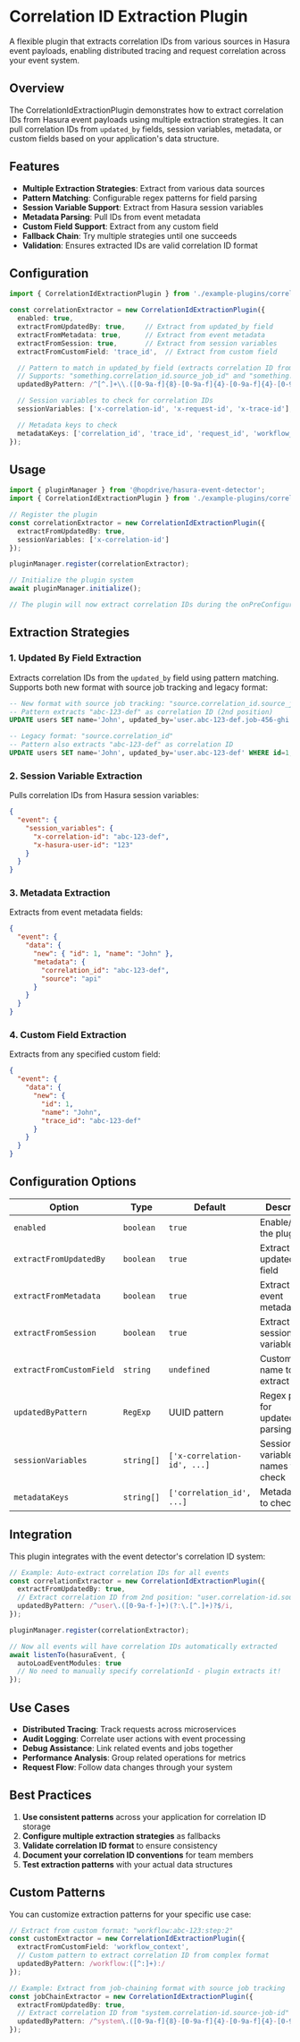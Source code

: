 # Correlation ID Extraction Plugin

A flexible plugin that extracts correlation IDs from various sources in Hasura event payloads, enabling distributed tracing and request correlation across your event system.

## Overview

The CorrelationIdExtractionPlugin demonstrates how to extract correlation IDs from Hasura event payloads using multiple extraction strategies. It can pull correlation IDs from `updated_by` fields, session variables, metadata, or custom fields based on your application's data structure.

## Features

- **Multiple Extraction Strategies**: Extract from various data sources
- **Pattern Matching**: Configurable regex patterns for field parsing
- **Session Variable Support**: Extract from Hasura session variables
- **Metadata Parsing**: Pull IDs from event metadata
- **Custom Field Support**: Extract from any custom field
- **Fallback Chain**: Try multiple strategies until one succeeds
- **Validation**: Ensures extracted IDs are valid correlation ID format

## Configuration

```typescript
import { CorrelationIdExtractionPlugin } from './example-plugins/correlation-id-extraction/plugin.js';

const correlationExtractor = new CorrelationIdExtractionPlugin({
  enabled: true,
  extractFromUpdatedBy: true,     // Extract from updated_by field
  extractFromMetadata: true,      // Extract from event metadata
  extractFromSession: true,       // Extract from session variables
  extractFromCustomField: 'trace_id',  // Extract from custom field

  // Pattern to match in updated_by field (extracts correlation ID from 2nd position)
  // Supports: "something.correlation_id.source_job_id" and "something.correlation_id"
  updatedByPattern: /^[^.]+\\.([0-9a-f]{8}-[0-9a-f]{4}-[0-9a-f]{4}-[0-9a-f]{4}-[0-9a-f]{12})(?:\\.[^.]+)?$/i,

  // Session variables to check for correlation IDs
  sessionVariables: ['x-correlation-id', 'x-request-id', 'x-trace-id'],

  // Metadata keys to check
  metadataKeys: ['correlation_id', 'trace_id', 'request_id', 'workflow_id']
});
```

## Usage

```typescript
import { pluginManager } from '@hopdrive/hasura-event-detector';
import { CorrelationIdExtractionPlugin } from './example-plugins/correlation-id-extraction/plugin.js';

// Register the plugin
const correlationExtractor = new CorrelationIdExtractionPlugin({
  extractFromUpdatedBy: true,
  sessionVariables: ['x-correlation-id']
});

pluginManager.register(correlationExtractor);

// Initialize the plugin system
await pluginManager.initialize();

// The plugin will now extract correlation IDs during the onPreConfigure phase
```

## Extraction Strategies

### 1. Updated By Field Extraction
Extracts correlation IDs from the `updated_by` field using pattern matching. Supports both new format with source job tracking and legacy format:

```sql
-- New format with source job tracking: "source.correlation_id.source_job_id"
-- Pattern extracts "abc-123-def" as correlation ID (2nd position)
UPDATE users SET name='John', updated_by='user.abc-123-def.job-456-ghi' WHERE id=1;

-- Legacy format: "source.correlation_id"
-- Pattern also extracts "abc-123-def" as correlation ID
UPDATE users SET name='John', updated_by='user.abc-123-def' WHERE id=1;
```

### 2. Session Variable Extraction
Pulls correlation IDs from Hasura session variables:

```json
{
  "event": {
    "session_variables": {
      "x-correlation-id": "abc-123-def",
      "x-hasura-user-id": "123"
    }
  }
}
```

### 3. Metadata Extraction
Extracts from event metadata fields:

```json
{
  "event": {
    "data": {
      "new": { "id": 1, "name": "John" },
      "metadata": {
        "correlation_id": "abc-123-def",
        "source": "api"
      }
    }
  }
}
```

### 4. Custom Field Extraction
Extracts from any specified custom field:

```json
{
  "event": {
    "data": {
      "new": {
        "id": 1,
        "name": "John",
        "trace_id": "abc-123-def"
      }
    }
  }
}
```

## Configuration Options

| Option | Type | Default | Description |
|--------|------|---------|-------------|
| `enabled` | `boolean` | `true` | Enable/disable the plugin |
| `extractFromUpdatedBy` | `boolean` | `true` | Extract from updated_by field |
| `extractFromMetadata` | `boolean` | `true` | Extract from event metadata |
| `extractFromSession` | `boolean` | `true` | Extract from session variables |
| `extractFromCustomField` | `string` | `undefined` | Custom field name to extract from |
| `updatedByPattern` | `RegExp` | UUID pattern | Regex pattern for updated_by parsing |
| `sessionVariables` | `string[]` | `['x-correlation-id', ...]` | Session variable names to check |
| `metadataKeys` | `string[]` | `['correlation_id', ...]` | Metadata keys to check |

## Integration

This plugin integrates with the event detector's correlation ID system:

```typescript
// Example: Auto-extract correlation IDs for all events
const correlationExtractor = new CorrelationIdExtractionPlugin({
  extractFromUpdatedBy: true,
  // Extract correlation ID from 2nd position: "user.correlation-id.source-job-id"
  updatedByPattern: /^user\.([0-9a-f-]+)(?:\.[^.]+)?$/i,
});

pluginManager.register(correlationExtractor);

// Now all events will have correlation IDs automatically extracted
await listenTo(hasuraEvent, {
  autoLoadEventModules: true
  // No need to manually specify correlationId - plugin extracts it!
});
```

## Use Cases

- **Distributed Tracing**: Track requests across microservices
- **Audit Logging**: Correlate user actions with event processing
- **Debug Assistance**: Link related events and jobs together
- **Performance Analysis**: Group related operations for metrics
- **Request Flow**: Follow data changes through your system

## Best Practices

1. **Use consistent patterns** across your application for correlation ID storage
2. **Configure multiple extraction strategies** as fallbacks
3. **Validate correlation ID format** to ensure consistency
4. **Document your correlation ID conventions** for team members
5. **Test extraction patterns** with your actual data structures

## Custom Patterns

You can customize extraction patterns for your specific use case:

```typescript
// Extract from custom format: "workflow:abc-123:step:2"
const customExtractor = new CorrelationIdExtractionPlugin({
  extractFromCustomField: 'workflow_context',
  // Custom pattern to extract correlation ID from complex format
  updatedByPattern: /workflow:([^:]+):/
});

// Example: Extract from job-chaining format with source job tracking
const jobChainExtractor = new CorrelationIdExtractionPlugin({
  extractFromUpdatedBy: true,
  // Extract correlation ID from "system.correlation-id.source-job-id" format
  updatedByPattern: /^system\.([0-9a-f]{8}-[0-9a-f]{4}-[0-9a-f]{4}-[0-9a-f]{4}-[0-9a-f]{12})\.job-[0-9a-f-]+$/i
});
```